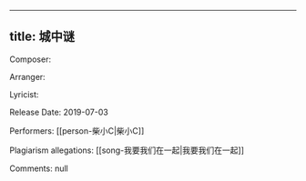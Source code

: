 
---
title: 城中谜
---
Composer: 

Arranger: 

Lyricist: 

Release Date: 2019-07-03

Performers: [[person-柴小C|柴小C]]

Plagiarism allegations:
[[song-我要我们在一起|我要我们在一起]]

Comments:
null
